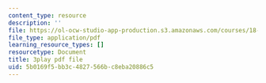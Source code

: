 ```yaml
---
content_type: resource
description: ''
file: https://ol-ocw-studio-app-production.s3.amazonaws.com/courses/18-01sc-single-variable-calculus-fall-2010/5b0169f5bb3c4827566bc8eba20886c5_zUEuKrxgHws.pdf
file_type: application/pdf
learning_resource_types: []
resourcetype: Document
title: 3play pdf file
uid: 5b0169f5-bb3c-4827-566b-c8eba20886c5
---
```

